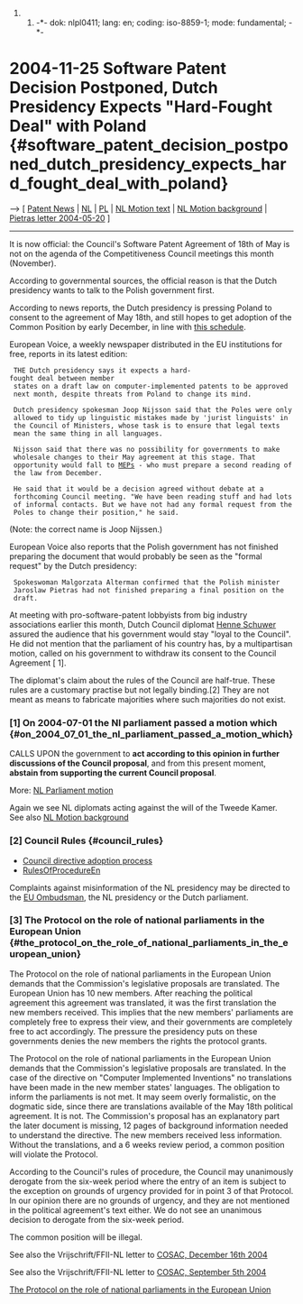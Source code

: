 1.  1.  -\*- dok: nlpl0411; lang: en; coding: iso-8859-1; mode:
        fundamental; -\*-

# 2004-11-25 Software Patent Decision Postponed, Dutch Presidency Expects \"Hard-Fought Deal\" with Poland {#software_patent_decision_postponed_dutch_presidency_expects_hard_fought_deal_with_poland}

\--\> \[ [ Patent News](SwpatcninoEn "wikilink") \| [
NL](SwpatnlEn "wikilink") \| [ PL](SwpatplEn "wikilink") \| [ NL Motion
text](NlMot040701En "wikilink") \| [ NL Motion
background](NlVote040701En "wikilink") \| [ Pietras letter
2004-05-20](Pietras040520En "wikilink") \]

------------------------------------------------------------------------

It is now official: the Council\'s Software Patent Agreement of 18th of
May is not on the agenda of the Competitiveness Council meetings this
month (November).

According to governmental sources, the official reason is that the Dutch
presidency wants to talk to the Polish government first.

According to news reports, the Dutch presidency is pressing Poland to
consent to the agreement of May 18th, and still hopes to get adoption of
the Common Position by early December, in line with [ this
schedule](SwpatFuturEn "wikilink").

European Voice, a weekly newspaper distributed in the EU institutions
for free, reports in its latest edition:

` THE Dutch presidency says it expects a hard-fought deal between member`\
` states on a draft law on computer-implemented patents to be approved`\
` next month, despite threats from Poland to change its mind.`

` Dutch presidency spokesman Joop Nijsson said that the Poles were only`\
` allowed to tidy up linguistic mistakes made by 'jurist linguists' in`\
` the Council of Ministers, whose task is to ensure that legal texts`\
` mean the same thing in all languages.`

` Nijsson said that there was no possibility for governments to make`\
` wholesale changes to their May agreement at this stage. That`\
` opportunity would fall to `[`MEPs`](MEPs "wikilink")` - who must prepare a second reading of`\
` the law from December.`

` He said that it would be a decision agreed without debate at a`\
` forthcoming Council meeting. "We have been reading stuff and had lots`\
` of informal contacts. But we have not had any formal request from the`\
` Poles to change their position," he said.`

(Note: the correct name is Joop Nijssen.)

European Voice also reports that the Polish government has not finished
preparing the document that would probably be seen as the \"formal
request\" by the Dutch presidency:

` Spokeswoman Malgorzata Alterman confirmed that the Polish minister`\
` Jaroslaw Pietras had not finished preparing a final position on the`\
` draft.`

At meeting with pro-software-patent lobbyists from big industry
associations earlier this month, Dutch Council diplomat [ Henne
Schuwer](HenneSchuwerEn "wikilink") assured the audience that his
government would stay \"loyal to the Council\". He did not mention that
the parliament of his country has, by a multipartisan motion, called on
his government to withdraw its consent to the Council Agreement \[ 1\].

The diplomat\'s claim about the rules of the Council are half-true.
These rules are a customary practise but not legally binding.\[2\] They
are not meant as means to fabricate majorities where such majorities do
not exist.

### \[1\] On 2004-07-01 the Nl parliament passed a motion which {#on_2004_07_01_the_nl_parliament_passed_a_motion_which}

CALLS UPON the government to **act according to this opinion in further
discussions of the Council proposal**, and from this present moment,
**abstain from supporting the current Council proposal**.

More: [ NL Parliament motion](NlMot040701En "wikilink")

Again we see NL diplomats acting against the will of the Tweede Kamer.
See also [ NL Motion background](NlVote040701En "wikilink")

### \[2\] Council Rules {#council_rules}

-   [ Council directive adoption process](ConsReversEn "wikilink")
-   [RulesOfProcedureEn](RulesOfProcedureEn "wikilink")

Complaints against misinformation of the NL presidency may be directed
to the [ EU Ombudsman](EuroOmbudsmanEn "wikilink"), the NL presidency or
the Dutch parliament.

### \[3\] The Protocol on the role of national parliaments in the European Union {#the_protocol_on_the_role_of_national_parliaments_in_the_european_union}

The Protocol on the role of national parliaments in the European Union
demands that the Commission\'s legislative proposals are translated. The
European Union has 10 new members. After reaching the political
agreement this agreement was translated, it was the first translation
the new members received. This implies that the new members\'
parliaments are completely free to express their view, and their
governments are completely free to act accordingly. The pressure the
presidency puts on these governments denies the new members the rights
the protocol grants.

The Protocol on the role of national parliaments in the European Union
demands that the Commission\'s legislative proposals are translated. In
the case of the directive on \"Computer Implemented Inventions\" no
translations have been made in the new member states\' languages. The
obligation to inform the parliaments is not met. It may seem overly
formalistic, on the dogmatic side, since there are translations
available of the May 18th political agreement. It is not. The
Commission\'s proposal has an explanatory part the later document is
missing, 12 pages of background information needed to understand the
directive. The new members received less information. Without the
translations, and a 6 weeks review period, a common position will
violate the Protocol.

According to the Council\'s rules of procedure, the Council may
unanimously derogate from the six-week period where the entry of an item
is subject to the exception on grounds of urgency provided for in point
3 of that Protocol. In our opinion there are no grounds of urgency, and
they are not mentioned in the political agreement\'s text either. We do
not see an unanimous decision to derogate from the six-week period.

The common position will be illegal.

See also the Vrijschrift/FFII-NL letter to [COSAC, December 16th
2004](http://kwiki.ffii.org/LtrCosac041216En "wikilink")

See also the Vrijschrift/FFII-NL letter to [COSAC, September 5th
2004](http://kwiki.ffii.org/LtrCosac040905En "wikilink")

[The Protocol on the role of national parliaments in the European
Union](http://europa.eu.int/eur-lex/en/treaties/selected/livre305.html "wikilink")
